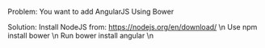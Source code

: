Problem: You want to add AngularJS Using Bower

Solution: 
 Install NodeJS from: https://nodejs.org/en/download/ \n
 Use npm install bower \n
 Run bower install angular \n
